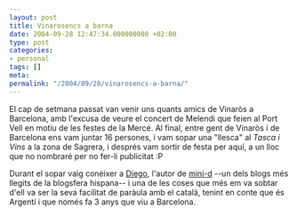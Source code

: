 ```yaml
---
layout: post
title: Vinarosencs a barna
date: 2004-09-28 12:47:34.000000000 +02:00
type: post
categories:
- personal
tags: []
meta:
permalink: "/2004/09/28/vinarosencs-a-barna/"
---
```

El cap de setmana passat van venir uns quants amics de Vinaròs a Barcelona, amb l'excusa de veure el concert de Melendi que feien al Port Vell en motiu de les festes de la Mercé. Al final, entre gent de Vinaròs i de Barcelona ens vam juntar 16 persones, i vam sopar una "llesca" al _Tasca i Vins_ a la zona de Sagrera, i després vam sortir de festa per aquí, a un lloc que no nombraré per no fer-li publicitat :P

Durant el sopar vaig conèixer a [Diego](http://www.minid.net/informacion/sobre_el_autor/diego_martin_lafuente.php), l'autor de [mini-d](http://www.minid.net) --un dels blogs més llegits de la blogsfera hispana-- i una de les coses que més em va sobtar d'ell va ser la seva facilitat de paràula amb el català, tenint en conte que és Argentí i que només fa 3 anys que viu a Barcelona.

